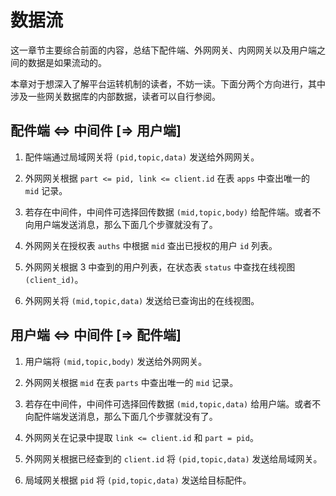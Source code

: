 # 数据流

这一章节主要综合前面的内容，总结下配件端、外网网关、内网网关以及用户端之间的数据是如果流动的。

本章对于想深入了解平台运转机制的读者，不妨一读。下面分两个方向进行，其中涉及一些网关数据库的内部数据，读者可以自行参阅。

## 配件端 <=> 中间件 [=> 用户端]

1. 配件端通过局域网关将 `(pid,topic,data)` 发送给外网网关。

2. 外网网关根据 `part <= pid, link <= client.id` 在表 `apps` 中查出唯一的 `mid` 记录。

3. 若存在中间件，中间件可选择回传数据 `(mid,topic,body)` 给配件端。或者不向用户端发送消息，那么下面几个步骤就没有了。

4. 外网网关在授权表 `auths` 中根据 `mid` 查出已授权的用户 `id` 列表。

5. 外网网关根据 3 中查到的用户列表，在状态表 `status` 中查找在线视图 `(client_id)`。

6. 外网网关将 `(mid,topic,data)` 发送给已查询出的在线视图。

## 用户端 <=> 中间件 [=> 配件端]

1. 用户端将 `(mid,topic,body)` 发送给外网网关。

2. 外网网关根据 `mid` 在表 `parts` 中查出唯一的 `mid` 记录。

3. 若存在中间件，中间件可选择回传数据 `(mid,topic,data)` 给用户端。或者不向配件端发送消息，那么下面几个步骤就没有了。

4. 外网网关在记录中提取 `link <= client.id` 和 `part = pid`。

5. 外网网关根据已经查到的 `client.id` 将 `(pid,topic,data)` 发送给局域网关。

6. 局域网关根据 `pid` 将 `(pid,topic,data)` 发送给目标配件。